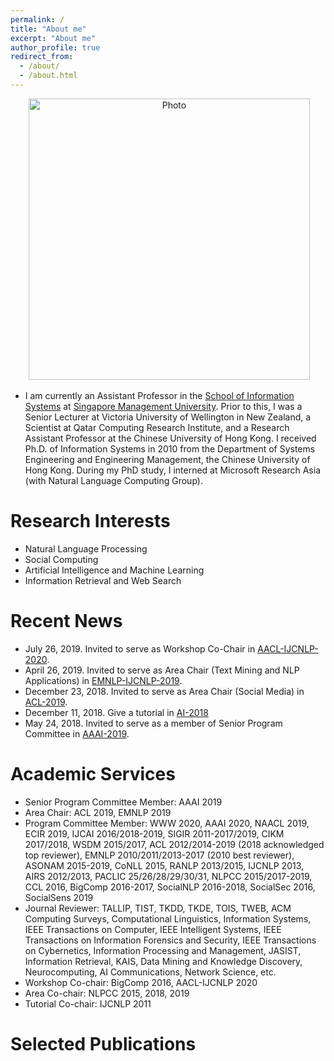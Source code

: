 ```yaml
---
permalink: /
title: "About me"
excerpt: "About me"
author_profile: true
redirect_from: 
  - /about/
  - /about.html
---
```


<p align="center">
  <img src="https://weigao.github.io/files/weigao_img.jpg?raw=true" alt="Photo" style="width: 450px;"/> 
</p>

* I am currently an Assistant Professor in the [School of Information Systems](https://sis.smu.edu.sg/) at [Singapore Management University](https://www.smu.edu.sg/). Prior to this, I was a Senior Lecturer at Victoria University of Wellington in New Zealand, a Scientist at Qatar Computing Research Institute, and a Research Assistant Professor at the Chinese University of Hong Kong. I received Ph.D. of Information Systems in 2010 from the Department of Systems Engineering and Engineering Management, the Chinese University of Hong Kong. During my PhD study, I interned at Microsoft Research Asia (with Natural Language Computing Group).


# Research Interests
* Natural Language Processing
* Social Computing
* Artificial Intelligence and Machine Learning 
* Information Retrieval and Web Search


# Recent News
* July 26, 2019. Invited to serve as Workshop Co-Chair in [AACL-IJCNLP-2020](http://aacl2020.org/).
* April 26, 2019. Invited to serve as Area Chair (Text Mining and NLP Applications) in [EMNLP-IJCNLP-2019](https://www.emnlp-ijcnlp2019.org/).
* December 23, 2018. Invited to serve as Area Chair (Social Media) in [ACL-2019](http://www.acl2019.org/EN/index.xhtml).
* December 11, 2018. Give a tutorial in [AI-2018](https://ecs.victoria.ac.nz/Events/AI2018/)
* May 24, 2018. Invited to serve as a member of Senior Program Committee in [AAAI-2019](https://aaai.org/Conferences/AAAI-19/).

# Academic Services
* Senior Program Committee Member: AAAI 2019
* Area Chair: ACL 2019, EMNLP 2019
* Program Committee Member: WWW 2020, AAAI 2020, NAACL 2019, ECIR 2019, IJCAI 2016/2018-2019, SIGIR 2011-2017/2019, CIKM 2017/2018, WSDM 2015/2017, ACL 2012/2014-2019 (2018 acknowledged top reviewer), EMNLP 2010/2011/2013-2017 (2010 best reviewer), ASONAM 2015-2019, CoNLL 2015, RANLP 2013/2015, IJCNLP 2013, AIRS 2012/2013, PACLIC 25/26/28/29/30/31, NLPCC 2015/2017-2019, CCL 2016, BigComp 2016-2017, SocialNLP 2016-2018, SocialSec 2016, SocialSens 2019
* Journal Reviewer: TALLIP, TIST, TKDD, TKDE, TOIS, TWEB, ACM Computing Surveys, Computational Linguistics, Information Systems, IEEE Transactions on Computer, IEEE Intelligent Systems, IEEE Transactions on Information Forensics and Security, IEEE Transactions on Cybernetics, Information Processing and Management, JASIST, Information Retrieval, KAIS, Data Mining and Knowledge Discovery, Neurocomputing, AI Communications, Network Science, etc.
* Workshop Co-chair: BigComp 2016, AACL-IJCNLP 2020
* Area Co-chair: NLPCC 2015, 2018, 2019
* Tutorial Co-chair: IJCNLP 2011

# Selected Publications
